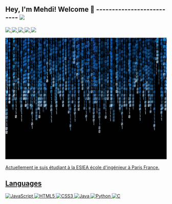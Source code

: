 ##  Hey, I'm Mehdi! Welcome 🤗 -------------------------- ![](https://visitor-badge.glitch.me/badge?page_id=Najmi19)

<a href="https://www.linkedin.com/in/mehdi-najmi-111358177/"><img src="https://img.shields.io/badge/LinkedIn-0077B5?style=for-the-badge&logo=linkedin&logoColor=white" /> </a> <a href="mailto:najmimehdi70@gmail.com"><img src="https://img.shields.io/badge/Gmail-D14836?style=for-the-badge&logo=gmail&logoColor=white" /> </a> <a href="https://www.instagram.com/n.mehdi99/"><img src="https://img.shields.io/badge/Instagram-E4405F?style=for-the-badge&logo=instagram&logoColor=white"/> </a> <a href="https://www.facebook.com/mehdi.najmi3/"> <img src="https://img.shields.io/badge/Facebook-1877F2?style=for-the-badge&logo=facebook&logoColor=white" /> </a> <a href="https://github.com/Najmi19"><img src="https://img.shields.io/badge/GitHub-100000?style=for-the-badge&logo=github&logoColor=white" />

  <img src="png1.jpg">


Actuellement je suis étudiant à la ESIEA école d'ingénieur à Paris France.

## Languages

![JavaScript](https://img.shields.io/badge/JavaScript-323330?style=for-the-badge&logo=javascript&logoColor=F7DF1E)
![HTML5](https://img.shields.io/badge/HTML5-E34F26?style=for-the-badge&logo=html5&logoColor=white)
![CSS3](https://img.shields.io/badge/CSS3-1572B6?style=for-the-badge&logo=css3&logoColor=white)
![Java](https://img.shields.io/badge/Java-ED8B00?style=for-the-badge&logo=java&logoColor=white)
![Python](https://img.shields.io/badge/Python-FFD43B?style=for-the-badge&logo=python&logoColor=306998)
![C](https://img.shields.io/badge/C-00599C?style=for-the-badge&logo=c&logoColor=white)


